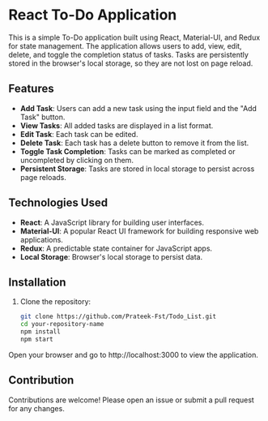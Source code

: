 # React To-Do Application

This is a simple To-Do application built using React, Material-UI, and Redux for state management. The application allows users to add, view, edit, delete, and toggle the completion status of tasks. Tasks are persistently stored in the browser's local storage, so they are not lost on page reload.

## Features

- **Add Task**: Users can add a new task using the input field and the "Add Task" button.
- **View Tasks**: All added tasks are displayed in a list format.
- **Edit Task**: Each task can be edited.
- **Delete Task**: Each task has a delete button to remove it from the list.
- **Toggle Task Completion**: Tasks can be marked as completed or uncompleted by clicking on them.
- **Persistent Storage**: Tasks are stored in local storage to persist across page reloads.

## Technologies Used

- **React**: A JavaScript library for building user interfaces.
- **Material-UI**: A popular React UI framework for building responsive web applications.
- **Redux**: A predictable state container for JavaScript apps.
- **Local Storage**: Browser's local storage to persist data.

## Installation

1. Clone the repository:

   ```sh
   git clone https://github.com/Prateek-Fst/Todo_List.git
   cd your-repository-name
   npm install
   npm start
Open your browser and go to http://localhost:3000 to view the application.

## Contribution
Contributions are welcome! Please open an issue or submit a pull request for any changes.
